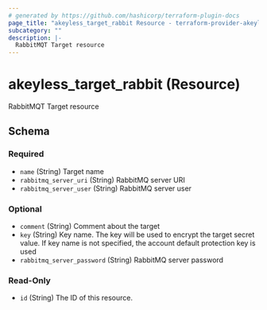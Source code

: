 ```yaml
---
# generated by https://github.com/hashicorp/terraform-plugin-docs
page_title: "akeyless_target_rabbit Resource - terraform-provider-akeyless"
subcategory: ""
description: |-
  RabbitMQT Target resource
---
```


# akeyless_target_rabbit (Resource)

RabbitMQT Target resource



<!-- schema generated by tfplugindocs -->
## Schema

### Required

- `name` (String) Target name
- `rabbitmq_server_uri` (String) RabbitMQ server URI
- `rabbitmq_server_user` (String) RabbitMQ server user

### Optional

- `comment` (String) Comment about the target
- `key` (String) Key name. The key will be used to encrypt the target secret value. If key name is not specified, the account default protection key is used
- `rabbitmq_server_password` (String) RabbitMQ server password

### Read-Only

- `id` (String) The ID of this resource.


